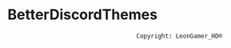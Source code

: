 # BetterDiscordThemes


                                        
                                        
                                        
                                        
                                        Copyright: LeonGamer_HD®
